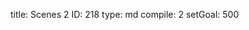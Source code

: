 title:          Scenes 2
ID:             218
type:           md
compile:        2
setGoal:        500


